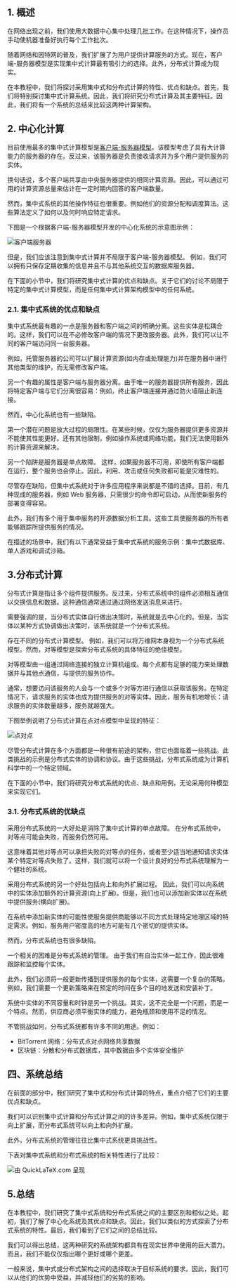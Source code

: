## 1. 概述

在网络出现之前，我们使用大数据中心集中处理几批工作。在这种情况下，操作员手动使机器准备好执行每个工作批次。

随着网络和因特网的普及，我们扩展了为用户提供计算服务的方式。现在，客户端-服务器模型是实现集中式计算最有吸引力的选择。此外，分布式计算成为现实。

在本教程中，我们将探讨采用集中式和分布式计算的特性、优点和缺点。首先，我们将特别探讨集中式计算系统。因此，我们将研究分布式计算及其主要特征。因此，我们将有一个系统的总结来比较这两种计算架构。

## 2. 中心化计算

目前使用最多的集中式计算模型是[客户端-服务器模型](https://www.baeldung.com/cs/client-vs-server-terminology)。该模型考虑了具有大计算能力的服务器的存在。反过来，该服务器是负责接收请求并为多个用户提供服务的实体。

换句话说，多个客户端共享由中央服务器提供的相同计算资源。因此，可以通过可用的计算资源总量来估计在一定时期内回答的客户端数量。

然而，集中式系统的其他操作特征也很重要。例如他们的资源分配和调度算法。这些算法定义了如何以及何时响应特定请求。

下图是一个根据客户端-服务器模型开发的中心化系统的示意图示例：

![客户端服务器](https://www.baeldung.com/wp-content/uploads/sites/4/2022/03/Client-Server.png)

但是，我们应该注意到集中式计算并不局限于客户端-服务器模型。 例如，我们可以拥有只保存定期收集的信息并且不与其他系统交互的数据库服务器。

在下面的小节中，我们将研究集中式计算的优点和缺点。关于它们的讨论不局限于特定的集中式计算模型，而是任何集中式计算架构模型中的任何系统。

### 2.1. 集中式系统的优点和缺点

集中式系统最有趣的一点是服务器和客户端之间的明确分离。这些实体是松耦合的。这样，我们可以在不必修改客户端的情况下更改服务器。此外，我们可以让不同的客户端访问同一台服务器。

例如，托管服务器的公司可以扩展计算资源(如内存或处理能力)并在服务器中进行其他类型的维护，而无需修改客户端。

另一个有趣的属性是客户端与服务器分离。由于唯一的服务器提供所有服务，因此将特定客户端与它们分离很容易：例如，终止客户端连接并通过防火墙阻止新连接。

然而，中心化系统也有一些缺陷。

第一个潜在问题是放大过程的局限性。在某些时候，仅仅为服务器提供更多资源并不能使其性能更好。还有其他限制，例如操作系统或网络功能，我们无法使用额外的计算资源来解决。

另一个陷阱是服务器是单点故障。 这样，如果服务器不可用，即使所有客户端都在运行，整个服务也会停止。因此，利用、攻击或任何失败都可能是灾难性的。

尽管存在缺陷，但集中式系统对于许多应用程序来说都是不错的选择。目前，有几种现成的服务器，例如 Web 服务器，只需很少的命令即可启动，从而使新服务的部署变得容易。

此外，我们有多个用于集中服务的开源数据分析工具。这些工具使服务器的所有者能够跟踪所提供服务的情况。

在描述的场景中，我们有以下通常受益于集中式系统的服务示例：集中式数据库、单人游戏和调试沙箱。

## 3.分布式计算

分布式计算是指让多个组件提供服务。反过来，分布式系统中的组件必须相互通信以交换信息和数据。这种通信通常通过通过网络发送消息来进行。

需要强调的是，当分布式实体自行做出决策时，系统就是去中心化的。但是，当实体以某种方式协调做出决策时，该系统就是一个分布式系统。

存在不同的分布式计算模型。 例如，我们可以将万维网本身视为一个分布式系统模型。然而，对等模型是探索分布式系统的具体特征的绝佳模型。

对等模型由一组通过网络连接的独立计算机组成。每个点都有足够的能力来处理数据并与其他点通信，与提供的服务协作。

通常，想要访问该服务的人会与一个或多个对等方进行通信以获取该服务。在特定情况下，请求服务的实体也成为提供服务的对等实体。因此，服务有机地增长：请求服务的实体数量越多，服务就越强大。

下图举例说明了分布式计算在点对点模型中呈现的特征：

![点对点](https://www.baeldung.com/wp-content/uploads/sites/4/2022/03/Peer-to-Peer.png)

尽管分布式计算在多个方面都是一种很有前途的架构，但它也面临着一些挑战。此类挑战的示例是分布式实体的协调和协议。由于这些挑战，分布式系统成为计算机科学中的一个特定领域。

在下面的小节中，我们将研究分布式系统的优点、缺点和用例，无论采用何种模型来实现它们。

### 3.1. 分布式系统的优缺点

采用分布式系统的一大好处是消除了集中式计算的单点故障。 在分布式系统中，对等点可能会失败，而服务仍然可用。

这意味着其他对等点可以承担失败的对等点的任务，或者至少适当地通知请求实体某个特定对等点失败了。这样，我们就可以将一个设计良好的分布式系统理解为一个健壮的系统。

采用分布式系统的另一个好处包括向上和向外扩展过程。 因此，我们可以向系统中的实体添加额外的计算资源(向上扩展)。但是，我们也可以添加新实体以在系统中提供服务(横向扩展)。

在系统中添加新实体的可能性使服务提供商能够以不同方式处理特定地理区域的特定需求。例如，服务用户密度高的地方可能有几个密切的提供实体。

然而，分布式系统也有很多缺陷。

一个相关的困难是分布式系统的管理。 由于我们有自治实体一起工作，因此很难跟踪和监控每个实体。

此外，我们必须将一般更新传播到提供服务的每个实体，这需要一个复杂的策略。例如，我们需要一个更新策略来在预定的时间在多个目的地发送和安装补丁。

系统中实体的不同容量和时钟是另一个挑战。其实，这不完全是一个问题，而是一个特点。然而，供应商必须平衡实体的能力，避免瓶颈和使用不足的情况。

不管挑战如何，分布式系统都有许多不同的用途。例如：

-   BitTorrent 网络：分布式点对点网络共享数据
-   区块链：分散和分布式数据库，其中数据由多个实体安全维护

## 四、系统总结

在前面的部分中，我们研究了集中式和分布式计算的特点，重点介绍了它们的主要优点和缺点。

我们可以识别集中式计算和分布式计算之间的许多差异。例如，集中式系统仅限于向上扩展，而分布式系统可以向上和向外扩展。

此外，分布式系统的管理往往比集中式系统更具挑战性。

下表对集中式系统和分布式系统的相关特性进行了比较：

![由 QuickLaTeX.com 呈现](https://www.baeldung.com/wp-content/ql-cache/quicklatex.com-ee775007f73711d2b84e7b46c2017491_l3.svg)

## 5.总结

在本教程中，我们研究了集中式系统和分布式系统之间的主要区别和相似之处。起初，我们了解了中心化系统及其优点和缺点。因此，我们以类似的方式探索了分布式系统的特性。最后，我们看到了它们之间的总结比较。

我们可以得出总结，这两种研究的系统架构都具有在现实世界中使用的巨大潜力。 而且，我们不能仅仅指出哪个更好或哪个更差。

一般来说，集中式或分布式架构之间的选择取决于目标系统的要求。因此，我们可以从他们的优势中受益，并减轻他们的劣势的影响。